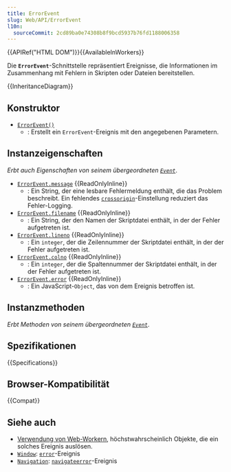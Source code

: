 ```yaml
---
title: ErrorEvent
slug: Web/API/ErrorEvent
l10n:
  sourceCommit: 2cd89ba0e74308b8f9bcd5937b76fd1188006358
---
```


{{APIRef("HTML DOM")}}{{AvailableInWorkers}}

Die **`ErrorEvent`**-Schnittstelle repräsentiert Ereignisse, die Informationen im Zusammenhang mit Fehlern in Skripten oder Dateien bereitstellen.

{{InheritanceDiagram}}

## Konstruktor

- [`ErrorEvent()`](/de/docs/Web/API/ErrorEvent/ErrorEvent)
  - : Erstellt ein `ErrorEvent`-Ereignis mit den angegebenen Parametern.

## Instanzeigenschaften

_Erbt auch Eigenschaften von seinem übergeordneten [`Event`](/de/docs/Web/API/Event)_.

- [`ErrorEvent.message`](/de/docs/Web/API/ErrorEvent/message) {{ReadOnlyInline}}
  - : Ein String, der eine lesbare Fehlermeldung enthält, die das Problem beschreibt. Ein fehlendes [`crossorigin`](/de/docs/Web/HTML/Attributes/crossorigin)-Einstellung reduziert das Fehler-Logging.
- [`ErrorEvent.filename`](/de/docs/Web/API/ErrorEvent/filename) {{ReadOnlyInline}}
  - : Ein String, der den Namen der Skriptdatei enthält, in der der Fehler aufgetreten ist.
- [`ErrorEvent.lineno`](/de/docs/Web/API/ErrorEvent/lineno) {{ReadOnlyInline}}
  - : Ein `integer`, der die Zeilennummer der Skriptdatei enthält, in der der Fehler aufgetreten ist.
- [`ErrorEvent.colno`](/de/docs/Web/API/ErrorEvent/colno) {{ReadOnlyInline}}
  - : Ein `integer`, der die Spaltennummer der Skriptdatei enthält, in der der Fehler aufgetreten ist.
- [`ErrorEvent.error`](/de/docs/Web/API/ErrorEvent/error) {{ReadOnlyInline}}
  - : Ein JavaScript-`Object`, das von dem Ereignis betroffen ist.

## Instanzmethoden

_Erbt Methoden von seinem übergeordneten [`Event`](/de/docs/Web/API/Event)_.

## Spezifikationen

{{Specifications}}

## Browser-Kompatibilität

{{Compat}}

## Siehe auch

- [Verwendung von Web-Workern](/de/docs/Web/API/Web_Workers_API/Using_web_workers), höchstwahrscheinlich Objekte, die ein solches Ereignis auslösen.
- [`Window`](/de/docs/Web/API/Window): [`error`](/de/docs/Web/API/Window/error_event)-Ereignis
- [`Navigation`](/de/docs/Web/API/Navigation): [`navigateerror`](/de/docs/Web/API/Navigation/navigateerror_event)-Ereignis
